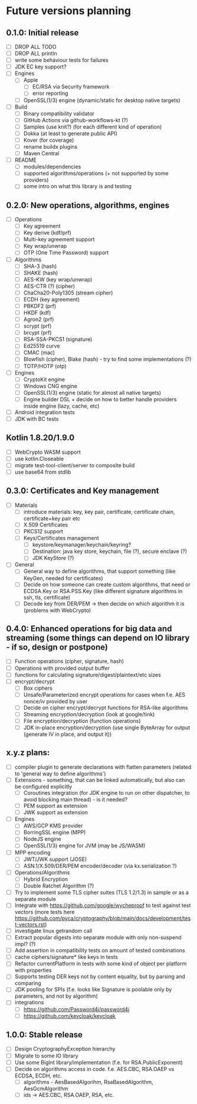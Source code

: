 # Future versions planning

## 0.1.0: Initial release

* [ ] DROP ALL TODO
* [ ] DROP ALL println
* [ ] write some behaviour tests for failures
* [ ] JDK EC key support?
* [ ] Engines
    * [ ] Apple
        * [ ] EC/RSA via Security framework
        * [ ] error reporting
    * [ ] OpenSSL(1/3) engine (dynamic/static for desktop native targets)
* [ ] Build
    * [ ] Binary compatibility validator
    * [ ] GitHub Actions via github-workflows-kt (?)
    * [ ] Samples (use knit?) (for each different kind of operation)
    * [ ] Dokka (at least to generate public API)
    * [ ] Kover (for coverage)
    * [ ] rename buildx plugins
    * [ ] Maven Central
* [ ] README
    * [ ] modules/dependencies
    * [ ] supported algorithms/operations (+ not supported by some providers)
    * [ ] some intro on what this library is and testing

## 0.2.0: New operations, algorithms, engines

* [ ] Operations
    * [ ] Key agreement
    * [ ] Key derive (kdf/prf)
    * [ ] Multi-key agreement support
    * [ ] Key wrap/unwrap
    * [ ] OTP (One Time Password) support
* [ ] Algorithms
    * [ ] SHA-3 (hash)
    * [ ] SHAKE (hash)
    * [ ] AES-KW (key wrap/unwrap)
    * [ ] AES-CTR (?) (cipher)
    * [ ] ChaCha20-Poly1305 (stream cipher)
    * [ ] ECDH (key agreement)
    * [ ] PBKDF2 (prf)
    * [ ] HKDF (kdf)
    * [ ] Agron2 (prf)
    * [ ] scrypt (prf)
    * [ ] brcypt (prf)
    * [ ] RSA-SSA-PKCS1 (signature)
    * [ ] Ed25519 curve
    * [ ] CMAC (mac)
    * [ ] Blowfish (cipher), Blake (hash) - try to find some implementations (?)
    * [ ] TOTP/HOTP (otp)
* [ ] Engines
    * [ ] CryptoKit engine
    * [ ] Windows CNG engine
    * [ ] OpenSSL(1/3) engine (static for almost all native targets)
    * [ ] Engine builder DSL + decide on how to better handle providers inside engine (lazy, cache, etc)
* [ ] Android integration tests
* [ ] JDK with BC tests

## Kotlin 1.8.20/1.9.0

* [ ] WebCrypto WASM support
* [ ] use kotlin.Closeable
* [ ] migrate test-tool-client/server to composite build
* [ ] use base64 from stdlib

## 0.3.0: Certificates and Key management

* [ ] Materials
    * [ ] introduce materials: key, key pair, certificate, certificate chain, certificate+key pair etc
    * [ ] X.509 Certificates
    * [ ] PKCS12 support
    * [ ] Keys/Certificates management
        * [ ] keystore/keymanager/keychain/keyring?
        * [ ] Destination: java key store, keychain, file (?), secure enclave (?)
        * [ ] JDK KeyStore (?)
* [ ] General
    * [ ] General way to define algorithms, that support something (like KeyGen, needed for certificates)
    * [ ] Decide on how someone can create custom algorithms, that need or ECDSA.Key or RSA.PSS.Key
      (like different signature algorithms in ssh, tls, certificate)
    * [ ] Decode key from DER/PEM -> then decide on which algorithm it is (problems with WebCrypto)

## 0.4.0: Enhanced operations for big data and streaming (some things can depend on IO library - if so, design or postpone)

* [ ] Function operations (cipher, signature, hash)
* [ ] Operations with provided output buffer
* [ ] functions for calculating signature/digest/plaintext/etc sizes
* [ ] encrypt/decrypt
    * [ ] Box ciphers
    * [ ] Unsafe/Parameterized encrypt operations for cases when f.e. AES nonce/iv provided by user
    * [ ] Decide on cipher encrypt/decrypt functions for RSA-like algorithms
    * [ ] Streaming encryption/decryption (look at google/tink)
    * [ ] File encryption/decryption (function operations)
    * [ ] JDK in-place encryption/decryption (use single ByteArray for output (generate IV in place, and output it))

## x.y.z plans:

* [ ] compiler plugin to generate declarations with flatten parameters (related to 'general way to define algorithms')
* [ ] Extensions - something, that can be linked automatically, but also can be configured explicitly
    * [ ] Coroutines integration (for JDK engine to run on other dispatcher, to avoid blocking main thread) - is it needed?
    * [ ] PEM support as extension
    * [ ] JWK support as extension
* [ ] Engines
    * [ ] AWS/GCP KMS provider
    * [ ] BorringSSL engine (MPP)
    * [ ] NodeJS engine
    * [ ] OpenSSL(1/3) engine for JVM (may be JS/WASM)
* [ ] MPP encoding
    * [ ] JWT/JWK support (JOSE)
    * [ ] ASN.1/X.509/DER/PEM encoder/decoder (via kx.serialization ?)
* [ ] Operations/Algorithms
    * [ ] Hybrid Encryption
    * [ ] Double Ratchet Algorithm (?)
* [ ] Try to implement some TLS cipher suites (TLS 1.2/1.3) in sample or as a separate module
* [ ] Integrate with https://github.com/google/wycheproof to test against test vectors (more tests
  here https://github.com/pyca/cryptography/blob/main/docs/development/test-vectors.rst)
* [ ] investigate linux getrandom call
* [ ] Extract popular digests into separate module with only non-suspend impl? (?)
* [ ] Add assertion in compatibility tests on amount of tested combinations
* [ ] cache ciphers/signature* like keys in tests
* [ ] Refactor currentPlatform in tests with some kind of object per platform with properties
* [ ] Supports testing DER keys not by content equality, but by parsing and comparing
* [ ] JDK pooling for SPIs (f.e. looks like Signature is poolable only by parameters, and not by algorithm)
* [ ] integrations
    * [ ] https://github.com/Password4j/password4j
    * [ ] https://github.com/keycloak/keycloak

## 1.0.0: Stable release

* [ ] Design CryptographyException hierarchy
* [ ] Migrate to some IO library
* [ ] Use some BigInt library/implementation (f.e. for RSA.PublicExponent)
* [ ] Decide on algorithms access in code. f.e. AES.CBC, RSA.OAEP vs ECDSA, ECDH, etc.
    * [ ] algorithms - AesBasedAlgorihm, RsaBasedAlgorithm, AesGcmAlgorithm
    * [ ] ids -> AES.CBC, RSA.OAEP, RSA, etc.
